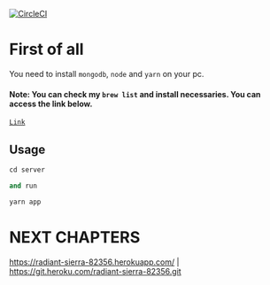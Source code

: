 [![CircleCI](https://circleci.com/gh/hakanozkaptan/mern-workshop/tree/master.svg?style=svg)](https://circleci.com/gh/hakanozkaptan/mern-workshop/tree/master)

# First of all

You need to install `mongodb`, `node` and `yarn` on your pc.

#### Note: You can check my `brew list` and install necessaries. You can access the link below.

[`Link`](https://github.com/hakanozkaptan/homebrew-list)

## Usage

```python
cd server

and run

yarn app
```

# NEXT CHAPTERS

https://radiant-sierra-82356.herokuapp.com/ | https://git.heroku.com/radiant-sierra-82356.git